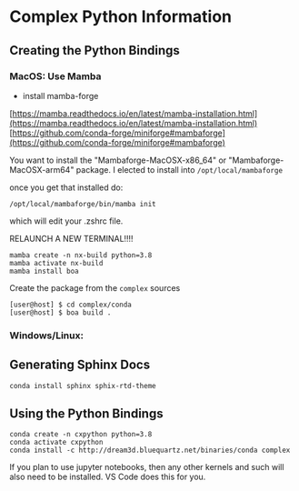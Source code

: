 # Complex Python Information


## Creating the Python Bindings

### MacOS: Use Mamba

* install mamba-forge

[https://mamba.readthedocs.io/en/latest/mamba-installation.html](https://mamba.readthedocs.io/en/latest/mamba-installation.html)
[https://github.com/conda-forge/miniforge#mambaforge](https://github.com/conda-forge/miniforge#mambaforge)

You want to install the "Mambaforge-MacOSX-x86_64" or "Mambaforge-MacOSX-arm64" package.
I elected to install into `/opt/local/mambaforge`

once you get that installed do:

```
/opt/local/mambaforge/bin/mamba init
```
which will edit your .zshrc file.

RELAUNCH A NEW TERMINAL!!!!

```
mamba create -n nx-build python=3.8
mamba activate nx-build
mamba install boa
```

Create the package from the `complex` sources

    [user@host] $ cd complex/conda
    [user@host] $ boa build .

### Windows/Linux:


## Generating Sphinx Docs

    conda install sphinx sphix-rtd-theme

## Using the Python Bindings


```
conda create -n cxpython python=3.8
conda activate cxpython
conda install -c http://dream3d.bluequartz.net/binaries/conda complex
```

If you plan to use jupyter notebooks, then any other kernels and such will also need to be installed. VS Code does this for you.

